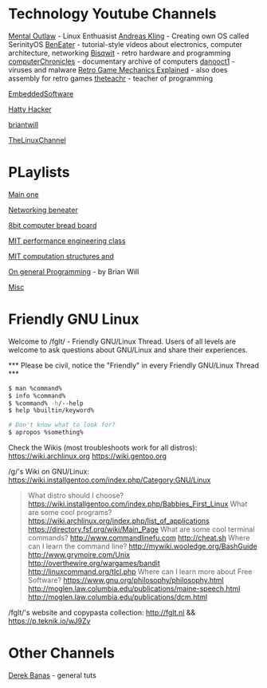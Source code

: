 <head>
 
  <link 
    href="https://fonts.googleapis.com/css?family=Fira+Mono:500&display=swap" 
    rel="stylesheet">
    <script src="https://code.jquery.com/jquery-3.5.1.min.js" integrity="sha256-9/aliU8dGd2tb6OSsuzixeV4y/faTqgFtohetphbbj0=" crossorigin="anonymous"></script>
<style> 
</style>
</head>    

# Technology Youtube Channels

[Mental Outlaw](https://www.youtube.com/user/MentalOutlawStudios) - Linux Enthuasist 
[Andreas Kling](https://www.youtube.com/channel/UC3ts8coMP645hZw9JSD3pqQ) - Creating own OS called SerinityOS
[BenEater](https://www.youtube.com/c/BenEater) -  tutorial-style videos about electronics, computer architecture, networking
[Bisqwit](https://www.youtube.com/user/Bisqwit) -  retro hardware and programming
[computerChronicles](https://www.youtube.com/user/ComputerChroniclesYT) -  documentary archive of computers
[danooct1](https://www.youtube.com/user/danooct1) -  viruses and malware
[Retro Game Mechanics Explained](https://www.youtube.com/channel/UCwRqWnW5ZkVaP_lZF7caZ-g) -  also does assembly for retro games
[theteachr](https://www.youtube.com/channel/UCCLTbu1USKT91jZ6Td5XCKQ) -  teacher of programming

[EmbeddedSoftware](https://www.youtube.com/user/EmbeddedSoftware)

[Hatty Hacker](https://www.youtube.com/channel/UClfSAhvbpNulpVjyr3ecGaQ)

[briantwill](https://www.youtube.com/user/briantwill)

[TheLinuxChannel](https://www.youtube.com/c/TheLinuxChannel)
# PLaylists

[Main one](https://www.youtube.com/playlist?list=PLrz2SgpaaEJWklttsx8bvUEIrMdrHhMrZ)

[Networking beneater](https://www.youtube.com/playlist?list=PLowKtXNTBypH19whXTVoG3oKSuOcw_XeW)

[8bit computer bread board](https://www.youtube.com/playlist?list=PLowKtXNTBypGqImE405J2565dvjafglHU)

[MIT performance engineering class](https://www.youtube.com/playlist?list=PLUl4u3cNGP63VIBQVWguXxZZi0566y7Wf)

[MIT computation structures and](https://www.youtube.com/playlist?list=PLrz2SgpaaEJWPmgCTJgvnZXb0HPv-K7k9)

[On general Programming](https://www.youtube.com/playlist?list=PL7141DE955793D3F0) - by Brian Will

[Misc](https://www.youtube.com/playlist?list=PLrz2SgpaaEJXI_2KMpc88n7vesBe_FMBF)

# Friendly GNU Linux 

Welcome to /fglt/ - Friendly GNU/Linux Thread.
Users of all levels are welcome to ask questions about GNU/Linux and share their experiences.

*** Please be civil, notice the "Friendly" in every Friendly GNU/Linux Thread ***

``` bash
$ man %command%
$ info %command%
$ %command% -h/--help
$ help %builtin/keyword%

# Don't know what to look for?
$ apropos %something%
```
Check the Wikis (most troubleshoots work for all distros):
https://wiki.archlinux.org
https://wiki.gentoo.org

/g/'s Wiki on GNU/Linux:
https://wiki.installgentoo.com/index.php/Category:GNU/Linux

>What distro should I choose?
https://wiki.installgentoo.com/index.php/Babbies_First_Linux
>What are some cool programs?
https://wiki.archlinux.org/index.php/list_of_applications
https://directory.fsf.org/wiki/Main_Page
>What are some cool terminal commands?
http://www.commandlinefu.com
http://cheat.sh
>Where can I learn the command line?
http://mywiki.wooledge.org/BashGuide
http://www.grymoire.com/Unix
http://overthewire.org/wargames/bandit
http://linuxcommand.org/tlcl.php
>Where can I learn more about Free Software?
https://www.gnu.org/philosophy/philosophy.html
http://moglen.law.columbia.edu/publications/maine-speech.html
http://moglen.law.columbia.edu/publications/dcm.html

/fglt/'s website and copypasta collection:
http://fglt.nl && https://p.teknik.io/wJ9Zy

# Other Channels 
[Derek Banas](https://www.youtube.com/c/derekbanas/about) - general tuts